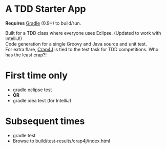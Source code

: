 A TDD Starter App
======
**Requires** [Gradle][gradle] (0.9+) to build/run.   

Built for a TDD class where everyone uses Eclipse. (Updated to work with IntelliJ!)   
Code generation for a single Groovy and Java source and unit test.   
For extra flare, [Crap4J][crap4j] is tied to the test task for TDD competitions. Who has the least crap?!   

First time only
===
 * gradle eclipse test   
 *    **OR** 
 * gradle idea test   (for IntelliJ)   
 
Subsequent times
===
 * gradle test 
 * Browse to build/test-results/crap4j/index.html
 
[gradle]:http://gradle.org/
[crap4j]:http://www.crap4j.org/ 